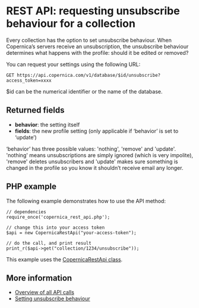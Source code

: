 
# REST API: requesting unsubscribe behaviour for a collection
Every collection has the option to set unsubscribe behaviour. When Copernica’s servers receive an unsubscription, the unsubscribe behaviour determines what happens with the profile: should it be edited or removed?

You can request your settings using the following URL:

`GET https://api.copernica.com/v1/database/$id/unsubscribe?access_token=xxxx`

$id can be the numerical identifier or the name of the database.

## Returned fields
- **behavior**: the setting itself
- **fields**: the new profile setting (only applicable if ‘behavior’ is set to ‘update’)

‘behavior’ has three possible values: 'nothing', 'remove' and 'update'. 'nothing' means unsubscriptions are simply ignored (which is very impolite), 'remove' deletes unsubscribers and 'update' makes sure something is changed in the profile so you know it shouldn’t receive email any longer.

## PHP example
The following example demonstrates how to use the API method:

	// dependencies
	require_once('copernica_rest_api.php');

	// change this into your access token
	$api = new CopernicaRestApi("your-access-token");

	// do the call, and print result
	print_r($api->get("collection/1234/unsubscribe"));

This example uses the [CopernicaRestApi class](rest-php).

## More information
- [Overview of all API calls](rest-api)
- [Setting unsubscribe behaviour](rest-get-database-unsunscribe)
